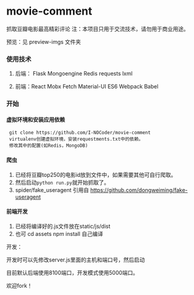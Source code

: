 # movie-comment

抓取豆瓣电影最高精彩评论
注：本项目只用于交流技术，请勿用于商业用途。

预览：见 preview-imgs 文件夹

### 使用技术

1. 后端： Flask  Mongoengine  Redis  requests  lxml 

2. 前端：React  Mobx  Fetch  Material-UI  ES6  Webpack  Babel

### 开始

#### 虚拟环境和安装应用依赖

```
 git clone https://github.com/I-NOCoder/movie-comment
 virtualenv创建虚拟环境，安装requestments.txt中的依赖。
 修改其中的配置(如Redis，MongoDB)
```

#### 爬虫

1. 已经将豆瓣top250的电影id放到文件中，如果需要其他可自行爬取。
2. 然后启动`python run.py`就开始抓取了。
3. spider/fake_useragent 引用自 https://github.com/dongweiming/fake-useragent

#### 前端开发
1. 已经将编译好的.js文件放在static/js/dist
2. 也可 cd assets npm install 自己编译


开发：

开发时可以先修改server.js里面的主机和端口号，然后启动

目前默认后端使用8100端口，开发模式使用5000端口。


欢迎fork！
